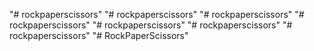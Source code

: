 "# rockpaperscissors" 
"# rockpaperscissors" 
"# rockpaperscissors" 
"# rockpaperscissors" 
"# rockpaperscissors" 
"# rockpaperscissors" 
"# rockpaperscissors" 
"# RockPaperScissors" 
